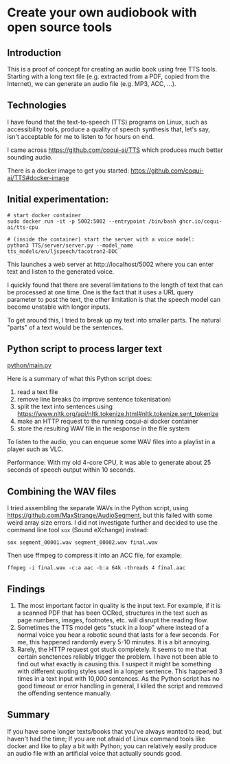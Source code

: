 # Create your own audiobook with open source tools

## Introduction

This is a proof of concept for creating an audio book using free TTS tools. Starting with a long text file (e.g. extracted from a PDF, copied from the Internet), we can generate an audio file (e.g. MP3, ACC, ...).


## Technologies

I have found that the text-to-speech (TTS) programs on Linux, such as accessibility tools, produce a quality of speech synthesis that, let's say, isn't acceptable for me to listen to for hours on end.

I came across https://github.com/coqui-ai/TTS which produces much better sounding audio.

There is a docker image to get you started: https://github.com/coqui-ai/TTS#docker-image


## Initial experimentation:

```
# start docker container
sudo docker run -it -p 5002:5002 --entrypoint /bin/bash ghcr.io/coqui-ai/tts-cpu

# (inside the container) start the server with a voice model:
python3 TTS/server/server.py --model_name tts_models/en/ljspeech/tacotron2-DDC
```

This launches a web server at http://localhost/5002 where you can enter text and listen to the generated voice.

I quickly found that there are several limitations to the length of text that can be processed at one time. One is the fact that it uses a URL query parameter to post the text, the other limitation is that the speech model can become unstable with longer inputs.

To get around this, I tried to break up my text into smaller parts. The natural "parts" of a text would be the sentences.


## Python script to process larger text

[python/main.py](python/main.py)

Here is a summary of what this Python script does:

1. read a text file
2. remove line breaks (to improve sentence tokenisation)
3. split the text into sentences using https://www.nltk.org/api/nltk.tokenize.html#nltk.tokenize.sent_tokenize
4. make an HTTP request to the running coqui-ai docker container
5. store the resulting WAV file in the response in the file system

To listen to the audio, you can enqueue some WAV files into a playlist in a player such as VLC.

Performance: With my old 4-core CPU, it was able to generate about 25 seconds of speech output within 10 seconds.


## Combining the WAV files

I tried assembling the separate WAVs in the Python script, using https://github.com/MaxStrange/AudioSegment, but this failed with some weird array size errors. I did not investigate further and decided to use the command line tool `sox` (Sound eXchange) instead:

```
sox segment_00001.wav segment_00002.wav final.wav
```

Then use ffmpeg to compress it into an ACC file, for example:

```
ffmpeg -i final.wav -c:a aac -b:a 64k -threads 4 final.aac
```

## Findings

1. The most important factor in quality is the input text. For example, if it is a scanned PDF that has been OCRed, structures in the text such as page numbers, images, footnotes, etc. will disrupt the reading flow.
2. Sometimes the TTS model gets "stuck in a loop" where instead of a normal voice you hear a robotic sound that lasts for a few seconds. For me, this happened randomly every 5-10 minutes. It is a bit annoying.
3. Rarely, the HTTP request got stuck completely. It seems to me that certain senctences reliably trigger the problem. I have not been able to find out what exactly is causing this. I suspect it might be something with different quoting styles used in a longer sentence. This happened 3 times in a text input with 10,000 sentences. As the Python script has no good timeout or error handling in general, I killed the script and removed the offending sentence manually.

## Summary

If you have some longer texts/books that you've always wanted to read, but haven't had the time;
If you are not afraid of Linux command tools like docker and like to play a bit with Python;
you can relatively easily produce an audio file with an artificial voice that actually sounds good.
